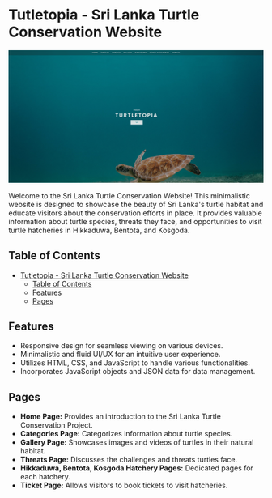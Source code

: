 # Tutletopia - Sri Lanka Turtle Conservation Website

![Website Screenshot](/thumbnails/thumb_trtle.png)

Welcome to the Sri Lanka Turtle Conservation Website! This minimalistic website is designed to showcase the beauty of Sri Lanka's turtle habitat and educate visitors about the conservation efforts in place. It provides valuable information about turtle species, threats they face, and opportunities to visit turtle hatcheries in Hikkaduwa, Bentota, and Kosgoda.

## Table of Contents

- [Tutletopia - Sri Lanka Turtle Conservation Website](#tutletopia---sri-lanka-turtle-conservation-website)
  - [Table of Contents](#table-of-contents)
  - [Features](#features)
  - [Pages](#pages)

## Features

- Responsive design for seamless viewing on various devices.
- Minimalistic and fluid UI/UX for an intuitive user experience.
- Utilizes HTML, CSS, and JavaScript to handle various functionalities.
- Incorporates JavaScript objects and JSON data for data management.

## Pages

- **Home Page:** Provides an introduction to the Sri Lanka Turtle Conservation Project.
- **Categories Page:** Categorizes information about turtle species.
- **Gallery Page:** Showcases images and videos of turtles in their natural habitat.
- **Threats Page:** Discusses the challenges and threats turtles face.
- **Hikkaduwa, Bentota, Kosgoda Hatchery Pages:** Dedicated pages for each hatchery.
- **Ticket Page:** Allows visitors to book tickets to visit hatcheries.